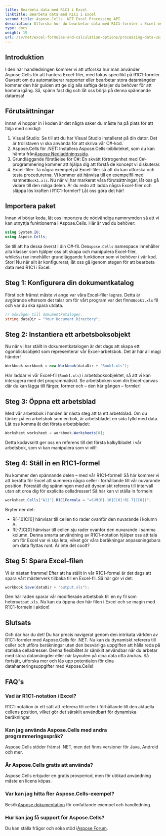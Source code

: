 ```yaml
---
title: Bearbeta data med R1C1 i Excel
linktitle: Bearbeta data med R1C1 i Excel
second_title: Aspose.Cells .NET Excel Processing API
description: Utforska hur du bearbetar data med R1C1-formler i Excel med Aspose.Cells för .NET. Steg-för-steg handledning och exempel ingår.
type: docs
weight: 19
url: /sv/net/excel-formulas-and-calculation-options/processing-data-using-r1c1/
---
```

## Introduktion 
I den här handledningen kommer vi att utforska hur man använder Aspose.Cells för att hantera Excel-filer, med fokus specifikt på R1C1-formler. Oavsett om du automatiserar rapporter eller bearbetar stora datamängder kommer den här guiden att ge dig alla saftiga detaljer du behöver för att komma igång. Så, spänn fast dig och låt oss börja på denna spännande dataresa!
## Förutsättningar
Innan vi hoppar in i koden är det några saker du måste ha på plats för att följa med smidigt:
1. Visual Studio: Se till att du har Visual Studio installerat på din dator. Det är trollstaven vi ska använda för att skriva vår C#-kod.
2.  Aspose.Cells för .NET: Installera Aspose.Cells-biblioteket, som du kan hämta från[Aspose Nedladdningssida](https://releases.aspose.com/cells/net/).
3. Grundläggande förståelse för C#: En skvätt förtrogenhet med C#-programmering kommer att hjälpa dig att förstå de koncept vi diskuterar.
4.  Excel-filer: Ta några exempel på Excel-filer så att du kan utforska och testa procedurerna. Vi kommer att hänvisa till en exempelfil med namnet`Book1.xls`.
Nu när vi har markerat våra förutsättningar, låt oss gå vidare till den roliga delen. Är du redo att ladda några Excel-filer och släppa lös kraften i R1C1-formler? Låt oss göra det här!
## Importera paket
Innan vi börjar koda, låt oss importera de nödvändiga namnrymden så att vi kan utnyttja funktionerna i Aspose.Cells. Här är vad du behöver:
```csharp
using System.IO;
using Aspose.Cells;
```
 Se till att ha dessa överst i din C#-fil. De`Aspose.Cells` namespace innehåller alla klasser som hjälper oss att skapa och manipulera Excel-filer, while`System` innehåller grundläggande funktioner som vi behöver i vår kod.
Stor! Nu när allt är konfigurerat, låt oss gå igenom stegen för att bearbeta data med R1C1 i Excel.
## Steg 1: Konfigurera din dokumentkatalog
Först och främst måste vi ange var våra Excel-filer lagras. Detta är avgörande eftersom det talar om för vårt program var det finns`Book1.xls` fil och var du ska spara utdata.
```csharp
// Sökvägen till dokumentkatalogen.
string dataDir = "Your Document Directory";
```
## Steg 2: Instantiera ett arbetsboksobjekt
Nu när vi har ställt in dokumentkatalogen är det dags att skapa ett ögonblicksobjekt som representerar vår Excel-arbetsbok. Det är här all magi händer!
```csharp
Workbook workbook = new Workbook(dataDir + "Book1.xls");
```
Här laddar vi vår Excel-fil (`Book1.xls`) i arbetsboksobjektet, så att vi kan interagera med det programmatiskt. Se arbetsboken som din Excel-canvas där du kan lägga till färger, former och – den här gången – formler!
## Steg 3: Öppna ett arbetsblad
Med vår arbetsbok i handen är nästa steg att ta ett arbetsblad. Om du tänker på en arbetsbok som en bok, är arbetsbladet en sida fylld med data. Låt oss komma åt det första arbetsbladet:
```csharp
Worksheet worksheet = workbook.Worksheets[0];
```
Detta kodavsnitt ger oss en referens till det första kalkylbladet i vår arbetsbok, som vi kan manipulera som vi vill!
## Steg 4: Ställ in en R1C1-formel
Nu kommer den spännande delen – med vår R1C1-formel! Så här kommer vi att berätta för Excel att summera några celler i förhållande till vår nuvarande position. Föreställ dig spänningen med att dynamiskt referera till intervall utan att oroa dig för explicita celladresser! Så här kan vi ställa in formeln:
```csharp
worksheet.Cells["A11"].R1C1Formula = "=SUM(R[-10]C[0]:R[-7]C[0])";
```
Bryter ner det: 
- R[-10]C[0] hänvisar till cellen tio rader ovanför den nuvarande i kolumn A.
- R[-7]C[0] hänvisar till cellen sju rader ovanför den nuvarande i samma kolumn.
Denna smarta användning av R1C1-notation hjälper oss att tala om för Excel var vi ska leta, vilket gör våra beräkningar anpassningsbara om data flyttas runt. Är inte det coolt?
## Steg 5: Spara Excel-filen
Vi är nästan framme! Efter att ha ställt in vår R1C1-formel är det dags att spara vårt mästerverk tillbaka till en Excel-fil. Så här gör vi det:
```csharp
workbook.Save(dataDir + "output.xls");
```
 Den här raden sparar vår modifierade arbetsbok till en ny fil som heter`output.xls`. Nu kan du öppna den här filen i Excel och se magin med R1C1-formeln i aktion!
## Slutsats
Och där har du det! Du har precis navigerat genom den intrikata världen av R1C1-formler med Aspose.Cells för .NET. Nu kan du dynamiskt referera till celler och utföra beräkningar utan den besvärliga uppgiften att hålla reda på statiska celladresser. 
Denna flexibilitet är särskilt användbar när du arbetar med stora datamängder eller när layouten på dina data ofta ändras. Så fortsätt, utforska mer och lås upp potentialen för dina datahanteringsuppgifter med Aspose.Cells!
## FAQ's
### Vad är R1C1-notation i Excel?
R1C1-notation är ett sätt att referera till celler i förhållande till den aktuella cellens position, vilket gör det särskilt användbart för dynamiska beräkningar.
### Kan jag använda Aspose.Cells med andra programmeringsspråk?
Aspose.Cells stöder främst .NET, men det finns versioner för Java, Android och mer.
### Är Aspose.Cells gratis att använda?
Aspose.Cells erbjuder en gratis provperiod, men för utökad användning måste en licens köpas.
### Var kan jag hitta fler Aspose.Cells-exempel?
 Besök[Aspose dokumentation](https://reference.aspose.com/cells/net/) för omfattande exempel och handledning.
### Hur kan jag få support för Aspose.Cells?
Du kan ställa frågor och söka stöd i[Aspose Forum](https://forum.aspose.com/c/cells/9).
